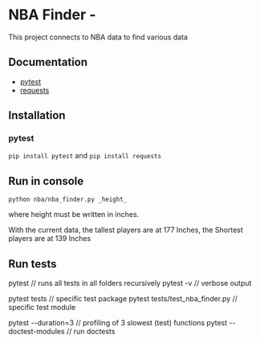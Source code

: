 # NBA Finder - 
This project connects to NBA data to find various data

## Documentation

- [pytest](http://pytest.org)
- [requests](https://docs.python-requests.org/en/master/)


## Installation

### pytest

```pip install pytest``` and ```pip install requests```

## Run in console

```python nba/nba_finder.py _height_```

where height must be written in inches.

With the current data, the tallest players are at 177 Inches, the Shortest players are at 139 Inches


## Run tests


pytest                           // runs all tests in all folders recursively
pytest -v                        // verbose output

pytest tests                     // specific test package
pytest tests/test_nba_finder.py  // specific test module

pytest --duration=3              // profiling of 3 slowest (test) functions
pytest --doctest-modules         // run doctests
```